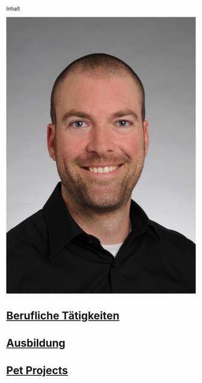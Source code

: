 
Inhalt

![](./docs/Foto/bewerbung.jpg)

# [Berufliche Tätigkeiten](BeruflicheTaetigkeiten.md)

# [Ausbildung](Ausbildung.md)

# [Pet Projects](PetProject.md)
